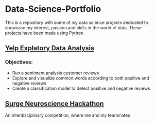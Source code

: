 # Data-Science-Portfolio

This is a repository with some of my data science projects dedicated to showcase my interest, passion and skills in the world of data. These projects have been made using Python. 

## [Yelp Explatory Data Analysis](https://github.com/ccalixwoc/Data-Science-Portfolio/blob/master/Yelp%20NLP%20Analysis/Yelp-Review-NLP-Analysis.ipynb)

### Objectives:
* Run a sentiment analysis customer reviews
* Explore and visualize common words according to both positive and negative reviews
* Create a classification model to detect positive and negative reviews



## [Surge Neuroscience Hackathon](https://github.com/ccalixwoc/Data-Science-Portfolio/blob/master/Surge-Neuroscience-Hackathon/Surge-Neuroscience-Hackathon.ipynb)

An interdisciplinary competition, where me and my teammates 
